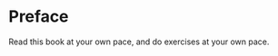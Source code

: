 # Preface

Read this book at your own pace, and do exercises at your own pace.

<!--
* Note that we'll now start using the "new" syntax for Ruby hashes.
* Note that we'll now start omitting curly braces for hashes passed as the last argument.
-->
